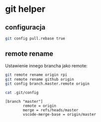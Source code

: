 # git helper


## configuracja

```bash
git config pull.rebase true
```

## remote rename

Ustawienie innego brancha jako remote:

```bash
git remote rename origin rpi
git remote rename github origin
git config branch.master.remote origin
```

```bash
cat .git/config
```

```
[branch "master"]
        remote = origin
        merge = refs/heads/master
        vscode-merge-base = origin/master
```



